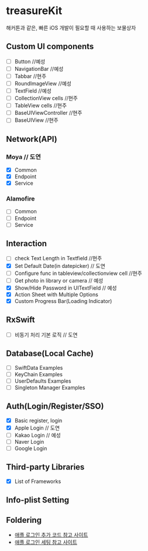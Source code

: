 # treasureKit
해커톤과 같은, 빠른 iOS 개발이 필요할 때 사용하는 보물상자

## Custom UI components
- [ ] Button //예성
- [ ] NavigationBar //예성
- [ ] Tabbar //현주
- [ ] RoundImageView //예성
- [ ] TextField //예성
- [ ] CollectionView cells //현주
- [ ] TableView cells //현주
- [ ] BaseUIViewController //현주
- [ ] BaseUIView //현주

## Network(API)
### Moya // 도연
- [x] Common
- [x] Endpoint
- [x] Service
### Alamofire
- [ ] Common
- [ ] Endpoint
- [ ] Service

## Interaction
- [ ] check Text Length in Textfield //현주
- [x] Set Default Date(in datepicker) // 도연
- [ ] Configure func in tableview/collectionview cell //현주
- [ ] Get photo in library or camera // 예성
- [x] Show/Hide Password in UITextField // 예성
- [x] Action Sheet with Multiple Options
- [x] Custom Progress Bar(Loading Indicator)

## RxSwift
- [ ] 비동기 처리 기본 로직  // 도연

## Database(Local Cache)
- [ ] SwiftData Examples
- [ ] KeyChain Examples
- [ ] UserDefaults Examples
- [ ] Singleton Manager Examples

## Auth(Login/Register/SSO)
- [x] Basic register, login
- [x] Apple Login  // 도연
- [ ] Kakao Login // 예성
- [ ] Naver Login
- [ ] Google Login

## Third-party Libraries
- [x] List of Frameworks

## Info-plist Setting

## Foldering

- [애플 로그인 추가 코드 참고 사이트](https://ios-daniel-yang.tistory.com/entry/iOSSwift-Apple-%EB%A1%9C%EA%B7%B8%EC%9D%B8-%EA%B5%AC%ED%98%84-%EB%B0%A9%EB%B2%95)
- [애플 로그인 세팅 참고 사이트](https://imweb.me/faq?mode=view&category=29&category2=47&idx=71719)

